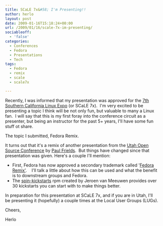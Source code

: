 ```yaml
---
title: SCaLE 7x&#58; I'm Presenting!!
author: herlo
layout: post
date: 2009-01-16T15:18:24+00:00
url: /2009/01/16/scale-7x-im-presenting/
sociableoff:
  - 'false'
categories:
  - Conferences
  - Fedora
  - Presentations
  - Tech
tags:
  - Fedora
  - remix
  - scale
  - scale7x

---
```

Recently, I was informed that my presentation was approved for the [7th Southern California Linux Expo][1] (or SCaLE 7x).  I'm very excited to be presenting a topic I think will be not only fun, but valuable to many a Linux fan.  I will say that this is my first foray into the conference circuit as a presenter, but being an instructor for the past 5+ years, I'll have some fun stuff ot share.

The topic I submitted, Fedora Remix.

It turns out that it's a remix of another presentation from the [Utah Open Source Conference][2] by [Paul Frields][3].  But things have changed since that presentation was given. Here's a couple I'll mention:

  * First, Fedora has now approved a secondary trademark called '[Fedora Remix'][4].    I'll talk a little about how this can be used and what the benefit is to downstream groups and Fedora.
  * The [spin-kickstarts][5] rpm created by Jeroen van Meeuwen provides over 30 kickstarts you can start with to make things better.

In preparation for this presentation at SCaLE 7x, and if you are in Utah, I'll be presenting it (hopefully) a couple times at the Local User Groups (LUGs).

Cheers,

Herlo

 [1]: http://scale7x.socallinuxexpo.org/conference-info/speakers
 [2]: http://2008.utosc.com/presentation/121/
 [3]: https://fedoraproject.org/wiki/User:Pfrields
 [4]: https://fedoraproject.org/wiki/Legal/Secondary_trademark_usage_guidelines
 [5]: https://admin.fedoraproject.org/pkgdb/packages/name/spin-kickstarts
